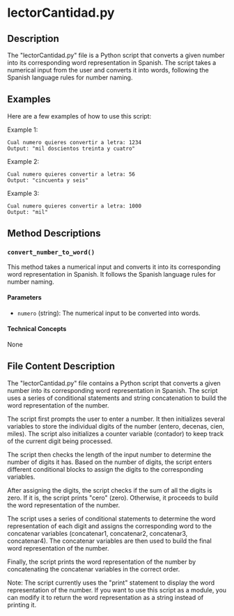 # lectorCantidad.py

## Description
The "lectorCantidad.py" file is a Python script that converts a given number into its corresponding word representation in Spanish. The script takes a numerical input from the user and converts it into words, following the Spanish language rules for number naming.

## Examples
Here are a few examples of how to use this script:

Example 1:
```
Cual numero quieres convertir a letra: 1234
Output: "mil doscientos treinta y cuatro"
```

Example 2:
```
Cual numero quieres convertir a letra: 56
Output: "cincuenta y seis"
```

Example 3:
```
Cual numero quieres convertir a letra: 1000
Output: "mil"
```

## Method Descriptions

### `convert_number_to_word()`
This method takes a numerical input and converts it into its corresponding word representation in Spanish. It follows the Spanish language rules for number naming.

#### Parameters
- `numero` (string): The numerical input to be converted into words.

#### Technical Concepts
None

## File Content Description
The "lectorCantidad.py" file contains a Python script that converts a given number into its corresponding word representation in Spanish. The script uses a series of conditional statements and string concatenation to build the word representation of the number.

The script first prompts the user to enter a number. It then initializes several variables to store the individual digits of the number (entero, decenas, cien, miles). The script also initializes a counter variable (contador) to keep track of the current digit being processed.

The script then checks the length of the input number to determine the number of digits it has. Based on the number of digits, the script enters different conditional blocks to assign the digits to the corresponding variables.

After assigning the digits, the script checks if the sum of all the digits is zero. If it is, the script prints "cero" (zero). Otherwise, it proceeds to build the word representation of the number.

The script uses a series of conditional statements to determine the word representation of each digit and assigns the corresponding word to the concatenar variables (concatenar1, concatenar2, concatenar3, concatenar4). The concatenar variables are then used to build the final word representation of the number.

Finally, the script prints the word representation of the number by concatenating the concatenar variables in the correct order.

Note: The script currently uses the "print" statement to display the word representation of the number. If you want to use this script as a module, you can modify it to return the word representation as a string instead of printing it.

